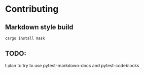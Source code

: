 # Contributing



## Markdown style build

```bash
cargo install mask
```

## TODO:
I plan to try to use pytest-markdown-docs and  pytest-codeblocks